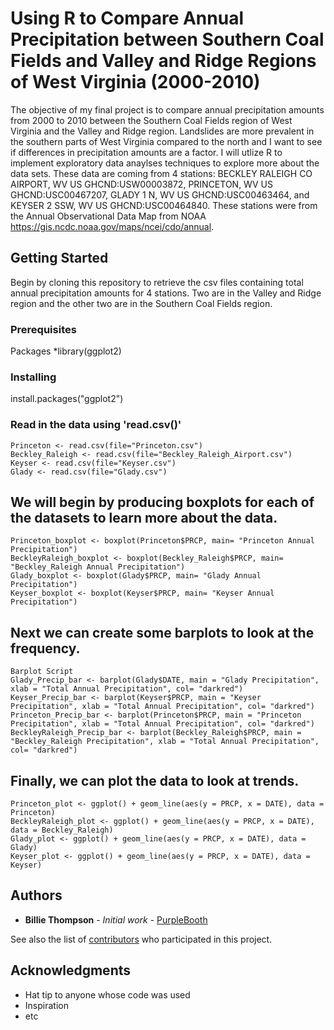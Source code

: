# Using R to Compare Annual Precipitation between Southern Coal Fields and Valley and Ridge Regions of West Virginia (2000-2010)

The objective of my final project is to compare annual precipitation amounts from 2000 to 2010 between the Southern Coal Fields region of West Virginia and the Valley and Ridge region. Landslides are more prevalent in the southern parts of West Virginia compared to the north and I want to see if differences in precipitation amounts are a factor. I will utlize R to implement exploratory data anaylses techniques to explore more about the data sets. These data are coming from 4 stations: BECKLEY RALEIGH CO AIRPORT, WV US GHCND:USW00003872, PRINCETON, WV US GHCND:USC00467207, GLADY 1 N, WV US GHCND:USC00463464, and KEYSER 2 SSW, WV US GHCND:USC00464840. These stations were from the Annual Observational Data Map from NOAA https://gis.ncdc.noaa.gov/maps/ncei/cdo/annual.

## Getting Started

Begin by cloning this repository to retrieve the csv files containing total annual precipitation amounts for 4 stations. Two are in the Valley and Ridge region and the other two are in the Southern Coal Fields region.

### Prerequisites

Packages
*library(ggplot2)

### Installing
install.packages("ggplot2")

### Read in the data using 'read.csv()'

```
Princeton <- read.csv(file="Princeton.csv")
Beckley_Raleigh <- read.csv(file="Beckley_Raleigh_Airport.csv")
Keyser <- read.csv(file="Keyser.csv")
Glady <- read.csv(file="Glady.csv")
```

## We will begin by producing boxplots for each of the datasets to learn more about the data.
```
Princeton_boxplot <- boxplot(Princeton$PRCP, main= "Princeton Annual Precipitation")
BeckleyRaleigh_boxplot <- boxplot(Beckley_Raleigh$PRCP, main= "Beckley_Raleigh Annual Precipitation")
Glady_boxplot <- boxplot(Glady$PRCP, main= "Glady Annual Precipitation")
Keyser_boxplot <- boxplot(Keyser$PRCP, main= "Keyser Annual Precipitation")
```


## Next we can create some barplots to look at the frequency.
```
Barplot Script
Glady_Precip_bar <- barplot(Glady$DATE, main = "Glady Precipitation", xlab = "Total Annual Precipitation", col= "darkred")
Keyser_Precip_bar <- barplot(Keyser$PRCP, main = "Keyser Precipitation", xlab = "Total Annual Precipitation", col= "darkred")
Princeton_Precip_bar <- barplot(Princeton$PRCP, main = "Princeton Precipitation", xlab = "Total Annual Precipitation", col= "darkred")
BeckleyRaleigh_Precip_bar <- barplot(Beckley_Raleigh$PRCP, main = "Beckley_Raleigh Precipitation", xlab = "Total Annual Precipitation", col= "darkred")
```


## Finally, we can plot the data to look at trends. 
```
Princeton_plot <- ggplot() + geom_line(aes(y = PRCP, x = DATE), data = Princeton)
BeckleyRaleigh_plot <- ggplot() + geom_line(aes(y = PRCP, x = DATE), data = Beckley_Raleigh)
Glady_plot <- ggplot() + geom_line(aes(y = PRCP, x = DATE), data = Glady)
Keyser_plot <- ggplot() + geom_line(aes(y = PRCP, x = DATE), data = Keyser)
```


## Authors

* **Billie Thompson** - *Initial work* - [PurpleBooth](https://github.com/PurpleBooth)

See also the list of [contributors](https://github.com/your/project/contributors) who participated in this project.


## Acknowledgments

* Hat tip to anyone whose code was used
* Inspiration
* etc

